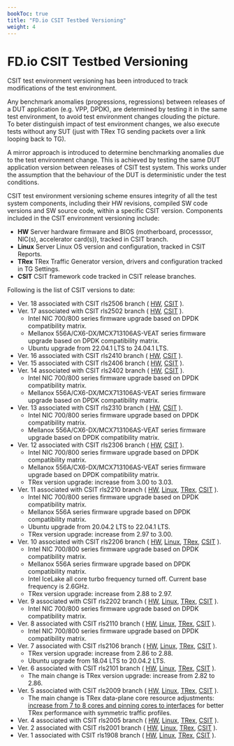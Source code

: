 ```yaml
---
bookToc: true
title: "FD.io CSIT Testbed Versioning"
weight: 4
---
```


# FD.io CSIT Testbed Versioning

CSIT test environment versioning has been introduced to track modifications of
the test environment.

Any benchmark anomalies (progressions, regressions) between releases of a DUT
application (e.g. VPP, DPDK), are determined by testing it in the same test
environment, to avoid test environment changes clouding the picture.
To beter distinguish impact of test environment changes, we also execute tests
without any SUT (just with TRex TG sending packets over a link looping back to
TG).

A mirror approach is introduced to determine benchmarking anomalies due to the
test environment change. This is achieved by testing the same DUT application
version between releases of CSIT test system. This works under the assumption
that the behaviour of the DUT is deterministic under the test conditions.

CSIT test environment versioning scheme ensures integrity of all the test system
components, including their HW revisions, compiled SW code versions and SW
source code, within a specific CSIT version. Components included in the CSIT
environment versioning include:

- **HW** Server hardware firmware and BIOS (motherboard, processsor,
  NIC(s), accelerator card(s)), tracked in CSIT branch.
- **Linux** Server Linux OS version and configuration, tracked in CSIT
  Reports.
- **TRex** TRex Traffic Generator version, drivers and configuration
  tracked in TG Settings.
- **CSIT** CSIT framework code tracked in CSIT release branches.

Following is the list of CSIT versions to date:

- Ver. 18 associated with CSIT rls2506 branch (
  [HW](https://git.fd.io/csit/tree/docs/content/infrastructure/testbed_configuration?h=rls2506),
  [CSIT](https://git.fd.io/csit/tree/?h=rls2506)
  ).
- Ver. 17 associated with CSIT rls2502 branch (
  [HW](https://git.fd.io/csit/tree/docs/content/infrastructure/testbed_configuration?h=rls2502),
  [CSIT](https://git.fd.io/csit/tree/?h=rls2502)
  ).
  - Intel NIC 700/800 series firmware upgrade based on DPDK compatibility
    matrix.
  - Mellanox 556A/CX6-DX/MCX713106AS-VEAT series firmware upgrade based on DPDK
    compatibility matrix.
  - Ubuntu upgrade from 22.04.1 LTS to 24.04.1 LTS.
- Ver. 16 associated with CSIT rls2410 branch (
  [HW](https://git.fd.io/csit/tree/docs/content/infrastructure/testbed_configuration?h=rls2410),
  [CSIT](https://git.fd.io/csit/tree/?h=rls2410)
  ).
- Ver. 15 associated with CSIT rls2406 branch (
  [HW](https://git.fd.io/csit/tree/docs/content/infrastructure/testbed_configuration?h=rls2406),
  [CSIT](https://git.fd.io/csit/tree/?h=rls2406)
  ).
- Ver. 14 associated with CSIT rls2402 branch (
  [HW](https://git.fd.io/csit/tree/docs/content/infrastructure/testbed_configuration?h=rls2402),
  [CSIT](https://git.fd.io/csit/tree/?h=rls2402)
  ).
  - Intel NIC 700/800 series firmware upgrade based on DPDK compatibility
    matrix.
  - Mellanox 556A/CX6-DX/MCX713106AS-VEAT series firmware upgrade based on DPDK
    compatibility matrix.
- Ver. 13 associated with CSIT rls2310 branch (
  [HW](https://git.fd.io/csit/tree/docs/content/infrastructure/testbed_configuration?h=rls2310),
  [CSIT](https://git.fd.io/csit/tree/?h=rls2310)
  ).
  - Intel NIC 700/800 series firmware upgrade based on DPDK compatibility
    matrix.
  - Mellanox 556A/CX6-DX/MCX713106AS-VEAT series firmware upgrade based on DPDK
    compatibility matrix.
- Ver. 12 associated with CSIT rls2306 branch (
  [HW](https://git.fd.io/csit/tree/docs/content/infrastructure/testbed_configuration?h=rls2306),
  [CSIT](https://git.fd.io/csit/tree/?h=rls2306)
  ).
  - Intel NIC 700/800 series firmware upgrade based on DPDK compatibility
    matrix.
  - Mellanox 556A/CX6-DX/MCX713106AS-VEAT series firmware upgrade based on DPDK
    compatibility matrix.
  - TRex version upgrade: increase from 3.00 to 3.03.
- Ver. 11 associated with CSIT rls2210 branch (
  [HW](https://git.fd.io/csit/tree/docs/lab?h=rls2210),
  [Linux](https://s3-docs.fd.io/csit/rls2210/report/vpp_performance_tests/test_environment.html#sut-settings-linux),
  [TRex](https://s3-docs.fd.io/csit/rls2210/report/vpp_performance_tests/test_environment.html#tg-settings-trex),
  [CSIT](https://git.fd.io/csit/tree/?h=rls2210)
  ).
  - Intel NIC 700/800 series firmware upgrade based on DPDK compatibility
    matrix.
  - Mellanox 556A series firmware upgrade based on DPDK compatibility
    matrix.
  - Ubuntu upgrade from 20.04.2 LTS to 22.04.1 LTS.
  - TRex version upgrade: increase from 2.97 to 3.00.
- Ver. 10 associated with CSIT rls2206 branch (
  [HW](https://git.fd.io/csit/tree/docs/lab?h=rls2206),
  [Linux](https://s3-docs.fd.io/csit/rls2206/report/vpp_performance_tests/test_environment.html#sut-settings-linux),
  [TRex](https://s3-docs.fd.io/csit/rls2206/report/vpp_performance_tests/test_environment.html#tg-settings-trex),
  [CSIT](https://git.fd.io/csit/tree/?h=rls2206)
  ).
  - Intel NIC 700/800 series firmware upgrade based on DPDK compatibility
    matrix.
  - Mellanox 556A series firmware upgrade based on DPDK compatibility
    matrix.
  - Intel IceLake all core turbo frequency turned off. Current base frequency
    is 2.6GHz.
  - TRex version upgrade: increase from 2.88 to 2.97.
- Ver. 9 associated with CSIT rls2202 branch (
  [HW](https://git.fd.io/csit/tree/docs/lab?h=rls2202),
  [Linux](https://s3-docs.fd.io/csit/rls2202/report/vpp_performance_tests/test_environment.html#sut-settings-linux),
  [TRex](https://s3-docs.fd.io/csit/rls2202/report/vpp_performance_tests/test_environment.html#tg-settings-trex),
  [CSIT](https://git.fd.io/csit/tree/?h=rls2202)
  ).
  - Intel NIC 700/800 series firmware upgrade based on DPDK compatibility
    matrix.
- Ver. 8 associated with CSIT rls2110 branch (
  [HW](https://git.fd.io/csit/tree/docs/lab?h=rls2110),
  [Linux](https://s3-docs.fd.io/csit/rls2110/report/vpp_performance_tests/test_environment.html#sut-settings-linux),
  [TRex](https://s3-docs.fd.io/csit/rls2110/report/vpp_performance_tests/test_environment.html#tg-settings-trex),
  [CSIT](https://git.fd.io/csit/tree/?h=rls2110)
  ).
  - Intel NIC 700/800 series firmware upgrade based on DPDK compatibility
    matrix.
- Ver. 7 associated with CSIT rls2106 branch (
  [HW](https://git.fd.io/csit/tree/docs/lab?h=rls2106),
  [Linux](https://s3-docs.fd.io/csit/rls2106/report/vpp_performance_tests/test_environment.html#sut-settings-linux),
  [TRex](https://s3-docs.fd.io/csit/rls2106/report/vpp_performance_tests/test_environment.html#tg-settings-trex),
  [CSIT](https://git.fd.io/csit/tree/?h=rls2106)
  ).
  - TRex version upgrade: increase from 2.86 to 2.88.
  - Ubuntu upgrade from 18.04 LTS to 20.04.2 LTS.
- Ver. 6 associated with CSIT rls2101 branch (
  [HW](https://git.fd.io/csit/tree/docs/lab?h=rls2101),
  [Linux](https://docs.fd.io/csit/rls2101/report/vpp_performance_tests/test_environment.html#sut-settings-linux),
  [TRex](https://docs.fd.io/csit/rls2101/report/vpp_performance_tests/test_environment.html#tg-settings-trex),
  [CSIT](https://git.fd.io/csit/tree/?h=rls2101)
  ).
  - The main change is TRex version upgrade: increase from 2.82 to 2.86.
- Ver. 5 associated with CSIT rls2009 branch (
  [HW](https://git.fd.io/csit/tree/docs/lab?h=rls2009),
  [Linux](https://docs.fd.io/csit/rls2009/report/vpp_performance_tests/test_environment.html#sut-settings-linux),
  [TRex](https://docs.fd.io/csit/rls2009/report/vpp_performance_tests/test_environment.html#tg-settings-trex),
  [CSIT](https://git.fd.io/csit/tree/?h=rls2009)
  ).
  - The main change is TRex data-plane core resource adjustments:
    [increase from 7 to 8 cores and pinning cores to interfaces](https://gerrit.fd.io/r/c/csit/+/28184)
    for better TRex performance with symmetric traffic profiles.
- Ver. 4 associated with CSIT rls2005 branch (
  [HW](https://git.fd.io/csit/tree/docs/lab?h=rls2005),
  [Linux](https://docs.fd.io/csit/rls2005/report/vpp_performance_tests/test_environment.html#sut-settings-linux),
  [TRex](https://docs.fd.io/csit/rls2005/report/vpp_performance_tests/test_environment.html#tg-settings-trex),
  [CSIT](https://git.fd.io/csit/tree/?h=rls2005)
  ).
- Ver. 2 associated with CSIT rls2001 branch (
  [HW](https://git.fd.io/csit/tree/docs/lab?h=rls2001),
  [Linux](https://docs.fd.io/csit/rls2001/report/vpp_performance_tests/test_environment.html#sut-settings-linux),
  [TRex](https://docs.fd.io/csit/rls2001/report/vpp_performance_tests/test_environment.html#tg-settings-trex),
  [CSIT](https://git.fd.io/csit/tree/?h=rls2001)
  ).
- Ver. 1 associated with CSIT rls1908 branch (
  [HW](https://git.fd.io/csit/tree/docs/lab?h=rls1908),
  [Linux](https://docs.fd.io/csit/rls1908/report/vpp_performance_tests/test_environment.html#sut-settings-linux),
  [TRex](https://docs.fd.io/csit/rls1908/report/vpp_performance_tests/test_environment.html#tg-settings-trex),
  [CSIT](https://git.fd.io/csit/tree/?h=rls1908)
  ).
